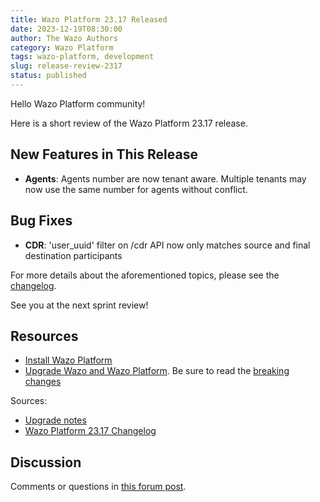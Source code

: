 ```yaml
---
title: Wazo Platform 23.17 Released
date: 2023-12-19T08:30:00
author: The Wazo Authors
category: Wazo Platform
tags: wazo-platform, development
slug: release-review-2317
status: published
---
```


Hello Wazo Platform community!

Here is a short review of the Wazo Platform 23.17 release.

## New Features in This Release
- **Agents**: Agents number are now tenant aware.  Multiple tenants may now use the same number for agents without conflict.

## Bug Fixes
- **CDR**: 'user_uuid' filter on /cdr API now only matches source and final destination participants

For more details about the aforementioned topics, please see the [changelog](https://wazo-dev.atlassian.net/issues/?jql=project%3DWAZO%20AND%20fixVersion%3D23.17).

See you at the next sprint review!

## Resources

- [Install Wazo Platform](/use-cases)
- [Upgrade Wazo and Wazo Platform](/uc-doc/upgrade/). Be sure to read the
  [breaking changes](/uc-doc/upgrade/upgrade_notes#23-17)

Sources:

- [Upgrade notes](/uc-doc/upgrade/upgrade_notes#23-17)
- [Wazo Platform 23.17 Changelog](https://wazo-dev.atlassian.net/issues/?jql=project%3DWAZO%20AND%20fixVersion%3D23.17)

## Discussion

Comments or questions in
[this forum post](https://wazo-platform.discourse.group/t/blog-wazo-platform-23-17-released).
